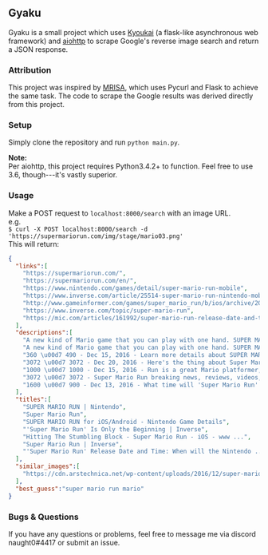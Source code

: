 ## Gyaku

Gyaku is a small project which uses [Kyoukai](https://github.com/SunDwarf/Kyoukai) (a flask-like asynchronous web framework) and [aiohttp](https://github.com/aio-libs/aiohttp) to scrape Google's reverse image search and return a JSON response.

### Attribution
This project was inspired by [MRISA](https://github.com/vivithemage/mrisa), which uses Pycurl and Flask to achieve the same task. The code to scrape the Google results was derived directly from this project.

### Setup
Simply clone the repository and run `python main.py`.  


**Note:**  
Per aiohttp, this project requires Python3.4.2+ to function. Feel free to use 3.6, though---it's vastly superior.
### Usage
Make a POST request to `localhost:8000/search` with an image URL.  
e.g.  
`$ curl -X POST localhost:8000/search -d 'https://supermariorun.com/img/stage/mario03.png'`  
This will return:  
```JSON
{
  "links":[
    "https://supermariorun.com/",
    "https://supermariorun.com/en/",
    "https://www.nintendo.com/games/detail/super-mario-run-mobile",
    "https://www.inverse.com/article/25514-super-mario-run-nintendo-mobile-titles",
    "http://www.gameinformer.com/games/super_mario_run/b/ios/archive/2016/12/15/super-mario-run-iphone-game-informer-review.aspx",
    "https://www.inverse.com/topic/super-mario-run",
    "https://mic.com/articles/161992/super-mario-run-release-date-and-time-when-will-the-nintendo-game-launch"
  ],
  "descriptions":[
    "A new kind of Mario game that you can play with one hand. SUPER MARIO RUN Scheduled for 12.15.2016 release.",
    "A new kind of Mario game that you can play with one hand. SUPER MARIO RUN Scheduled for 12.15.2016 release.",
    "360 \u00d7 490 - Dec 15, 2016 - Learn more details about SUPER MARIO RUN for iOS/Android and take a look at gameplay screenshots and videos.",
    "3072 \u00d7 3072 - Dec 20, 2016 - Here's the thing about Super Mario Run: It's fine. It's not some kind of life-changing revelation now that Nintendo has fully, officially come to\u00a0...",
    "1000 \u00d7 1000 - Dec 15, 2016 - Run is a great Mario platformer, but it left me wanting more, to a fault.",
    "3072 \u00d7 3072 - Super Mario Run breaking news, reviews, videos, photos, arguments, and predictions: Everything you need to know about Super Mario Run.",
    "1600 \u00d7 900 - Dec 13, 2016 - What time will 'Super Mario Run' launch on the App Store?"
  ],
  "titles":[
    "SUPER MARIO RUN | Nintendo",
    "Super Mario Run",
    "SUPER MARIO RUN for iOS/Android - Nintendo Game Details",
    "'Super Mario Run' Is Only the Beginning | Inverse",
    "Hitting The Stumbling Block - Super Mario Run - iOS - www ...",
    "Super Mario Run | Inverse",
    "'Super Mario Run' Release Date and Time: When will the Nintendo ..."
  ],
  "similar_images":[
    "https://cdn.arstechnica.net/wp-content/uploads/2016/12/super-mario-run.jpg"
  ],
  "best_guess":"super mario run mario"
}
```
### Bugs & Questions

If you have any questions or problems, feel free to message me via discord naught0#4417 or submit an issue.

